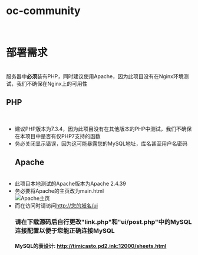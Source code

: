 <h1 id="oc-community">oc-community</h1>
<p><br></p>
<h1 id="-">部署需求</h1>
<p><br>
服务器中<strong>必须</strong>装有PHP，同时建议使用Apache，因为此项目没有在Nginx环境测试，我们不确保在Nginx上的可用性
<br></p>
<h2 id="php">PHP</h2>
<p><br></p>
<ul>
<li>建议PHP版本为7.3.4，因为此项目没有在其他版本的PHP中测试，我们不确保在本项目中是否有仅PHP7支持的函数
<br></li>
<li>务必关闭显示错误，因为这可能暴露您的MySQL地址，库名甚至用户名密码
<br><h2 id="apache">Apache</h2>
<br></li>
<li>此项目本地测试的Apache版本为Apache 2.4.39
<br></li>
<li>务必要将Apache的主页改为main.html
<br>
<img src="https://i.loli.net/2020/07/04/CBHQsWXDcurlyZw.png" alt="Apache主页"></li>
<li>而在访问时请访问<a href="http://您的域名/ui">http://您的域名/ui</a><h3 id="-link-php-ui-post-php-mysql-mysql">请在下载源码后自行更改&quot;link.php&quot;和&quot;ui/post.php&quot;中的MySQL连接配置以便于您能正确连接MySQL</h3>
<h4 id="mysql-http-timicasto-pd2-ink-12000-sheets-png">MySQL的表设计: <a href="http://timicasto.pd2.ink:12000/sheets.png">http://timicasto.pd2.ink:12000/sheets.html</a></h4>
</li>
</ul>
